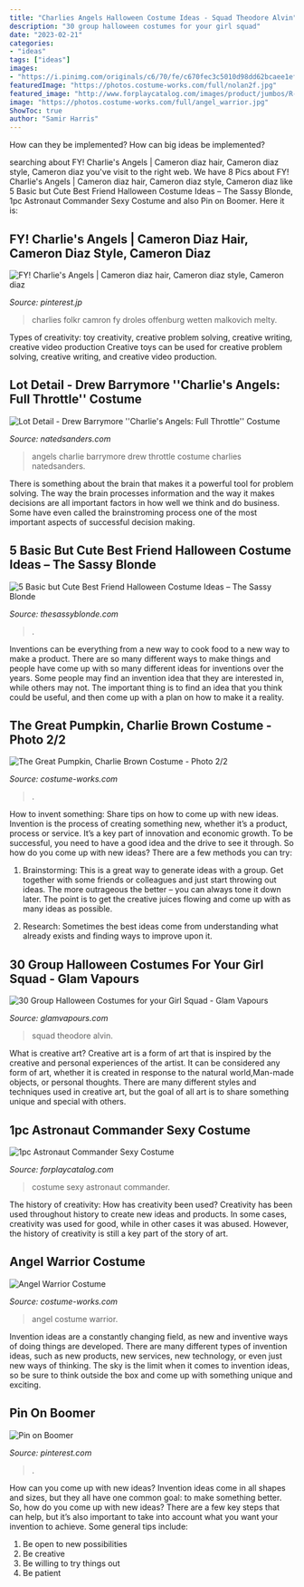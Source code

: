 ```yaml
---
title: "Charlies Angels Halloween Costume Ideas - Squad Theodore Alvin"
description: "30 group halloween costumes for your girl squad"
date: "2023-02-21"
categories:
- "ideas"
tags: ["ideas"]
images:
- "https://i.pinimg.com/originals/c6/70/fe/c670fec3c5010d98dd62bcaee1efc58b.jpg"
featuredImage: "https://photos.costume-works.com/full/nolan2f.jpg"
featured_image: "http://www.forplaycatalog.com/images/product/jumbos/R-4737_whitegrey_alt1_lg.jpg"
image: "https://photos.costume-works.com/full/angel_warrior.jpg"
ShowToc: true
author: "Samir Harris"
---
```



How can they be implemented?
How can big ideas be implemented?

	

		
searching about FY! Charlie&#039;s Angels | Cameron diaz hair, Cameron diaz style, Cameron diaz you've visit to the right web. We have 8 Pics about FY! Charlie&#039;s Angels | Cameron diaz hair, Cameron diaz style, Cameron diaz like 5 Basic but Cute Best Friend Halloween Costume Ideas – The Sassy Blonde, 1pc Astronaut Commander Sexy Costume and also Pin on Boomer. Here it is:
		
    
## FY! Charlie&#039;s Angels | Cameron Diaz Hair, Cameron Diaz Style, Cameron Diaz

<img loading=lazy src="https://i.pinimg.com/736x/2a/86/39/2a863933b4927c0c5b2303b4b0b13452.jpg" onerror="this.onerror=null;this.src='https://tse1.mm.bing.net/th?id=OIP.OFVLzb9T9CA6DghRiyw4dwHaKr&amp;pid=15.1';" alt="FY! Charlie&#039;s Angels | Cameron diaz hair, Cameron diaz style, Cameron diaz">

_Source: pinterest.jp_

>charlies folkr camron fy droles offenburg wetten malkovich melty. 

	

Types of creativity: toy creativity, creative problem solving, creative writing, creative video production
Creative toys can be used for creative problem solving, creative writing, and creative video production.

    
## Lot Detail - Drew Barrymore &#039;&#039;Charlie&#039;s Angels: Full Throttle&#039;&#039; Costume

<img loading=lazy src="http://natedsanders.com/ItemImages/000023/44265k_lg.jpeg" onerror="this.onerror=null;this.src='https://tse2.mm.bing.net/th?id=OIP.Irkc4LmYwWE1YNBWd5M-JgHaGF&amp;pid=15.1';" alt="Lot Detail - Drew Barrymore &#039;&#039;Charlie&#039;s Angels: Full Throttle&#039;&#039; Costume">

_Source: natedsanders.com_

>angels charlie barrymore drew throttle costume charlies natedsanders. 

	

There is something about the brain that makes it a powerful tool for problem solving. The way the brain processes information and the way it makes decisions are all important factors in how well we think and do business. Some have even called the brainstroming process one of the most important aspects of successful decision making.

    
## 5 Basic But Cute Best Friend Halloween Costume Ideas – The Sassy Blonde

<img loading=lazy src="https://www.thesassyblonde.com/wp-content/uploads/2020/10/IMG_5952-1152x1536.jpg" onerror="this.onerror=null;this.src='https://tse2.mm.bing.net/th?id=OIP.6lYp2aECRVwVEmFv6kEOzgHaJ4&amp;pid=15.1';" alt="5 Basic but Cute Best Friend Halloween Costume Ideas – The Sassy Blonde">

_Source: thesassyblonde.com_

>. 

	

Inventions can be everything from a new way to cook food to a new way to make a product. There are so many different ways to make things and people have come up with so many different ideas for inventions over the years. Some people may find an invention idea that they are interested in, while others may not. The important thing is to find an idea that you think could be useful, and then come up with a plan on how to make it a reality.

    
## The Great Pumpkin, Charlie Brown Costume - Photo 2/2

<img loading=lazy src="https://photos.costume-works.com/full/nolan2f.jpg" onerror="this.onerror=null;this.src='https://tse2.mm.bing.net/th?id=OIP.JDr_DJV5No8x0_QOojLoAAHaJ4&amp;pid=15.1';" alt="The Great Pumpkin, Charlie Brown Costume - Photo 2/2">

_Source: costume-works.com_

>. 

	

How to invent something: Share tips on how to come up with new ideas.
Invention is the process of creating something new, whether it’s a product, process or service. It’s a key part of innovation and economic growth. To be successful, you need to have a good idea and the drive to see it through.
So how do you come up with new ideas? There are a few methods you can try:

1. Brainstorming: This is a great way to generate ideas with a group. Get together with some friends or colleagues and just start throwing out ideas. The more outrageous the better – you can always tone it down later. The point is to get the creative juices flowing and come up with as many ideas as possible.

2. Research: Sometimes the best ideas come from understanding what already exists and finding ways to improve upon it.

    
## 30 Group Halloween Costumes For Your Girl Squad - Glam Vapours

<img loading=lazy src="https://www.glamvapours.com/wp-content/uploads/2019/08/alvin-simon-theodore-costumes.jpg" onerror="this.onerror=null;this.src='https://tse2.mm.bing.net/th?id=OIP.2B6j_slUuXhRyqhr4MHAfAHaNJ&amp;pid=15.1';" alt="30 Group Halloween Costumes for your Girl Squad - Glam Vapours">

_Source: glamvapours.com_

>squad theodore alvin. 

	

What is creative art?
Creative art is a form of art that is inspired by the creative and personal experiences of the artist. It can be considered any form of art, whether it is created in response to the natural world,Man-made objects, or personal thoughts. There are many different styles and techniques used in creative art, but the goal of all art is to share something unique and special with others.

    
## 1pc Astronaut Commander Sexy Costume

<img loading=lazy src="http://www.forplaycatalog.com/images/product/jumbos/R-4737_whitegrey_alt1_lg.jpg" onerror="this.onerror=null;this.src='https://tse4.mm.bing.net/th?id=OIP.Wc9UC6os2OhGBlm9grZdTgHaMW&amp;pid=15.1';" alt="1pc Astronaut Commander Sexy Costume">

_Source: forplaycatalog.com_

>costume sexy astronaut commander. 

	

The history of creativity: How has creativity been used?
Creativity has been used throughout history to create new ideas and products. In some cases, creativity was used for good, while in other cases it was abused. However, the history of creativity is still a key part of the story of art.

    
## Angel Warrior Costume

<img loading=lazy src="https://photos.costume-works.com/full/angel_warrior.jpg" onerror="this.onerror=null;this.src='https://tse1.mm.bing.net/th?id=OIP.oxOfmsXXaCIjUPYviHW6rAHaL0&amp;pid=15.1';" alt="Angel Warrior Costume">

_Source: costume-works.com_

>angel costume warrior. 

	

Invention ideas are a constantly changing field, as new and inventive ways of doing things are developed. There are many different types of invention ideas, such as new products, new services, new technology, or even just new ways of thinking. The sky is the limit when it comes to invention ideas, so be sure to think outside the box and come up with something unique and exciting.

    
## Pin On Boomer

<img loading=lazy src="https://i.pinimg.com/originals/c6/70/fe/c670fec3c5010d98dd62bcaee1efc58b.jpg" onerror="this.onerror=null;this.src='https://tse4.mm.bing.net/th?id=OIP.O1ypkhHNqA1-Kr6aJ8VAeAHaLH&amp;pid=15.1';" alt="Pin on Boomer">

_Source: pinterest.com_

>. 

	

How can you come up with new ideas?
Invention ideas come in all shapes and sizes, but they all have one common goal: to make something better. So, how do you come up with new ideas? There are a few key steps that can help, but it’s also important to take into account what you want your invention to achieve. Some general tips include: 
1. Be open to new possibilities 
2. Be creative 
3. Be willing to try things out 
4. Be patient 

